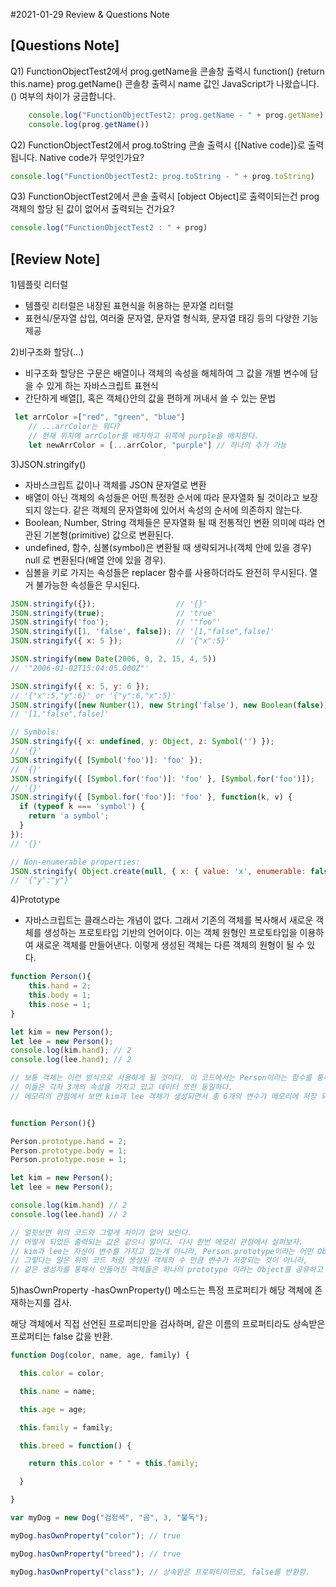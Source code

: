 #2021-01-29 Review & Questions Note

## [Questions Note]
Q1) FunctionObjectTest2에서 
prog.getName을 콘솔창 출력시 function() {return this.name}
prog.getName() 콘솔창 출력시 name 값인 JavaScript가 나왔습니다.
() 여부의 차이가 궁금합니다.

```js
    console.log("FunctionObjectTest2: prog.getName - " + prog.getName)
    console.log(prog.getName())
```

Q2) FunctionObjectTest2에서
prog.toString 콘솔 출력시 {[Native code]}로 출력됩니다.
Native code가 무엇인가요?
```js
console.log("FunctionObjectTest2: prog.toString - " + prog.toString)
```

Q3) FunctionObjectTest2에서
콘솔 출력시 [object Object]로 출력이되는건 prog 객체의 할당 된 값이 없어서 출력되는 건가요?
```js
console.log("FunctionObjectTest2 : " + prog)
```


## [Review Note]
1)템플릿 리터럴
- 템플릿 리터럴은 내장된 표현식을 허용하는 문자열 리터럴
- 표현식/문자열 삽입, 여러줄 문자열, 문자열 형식화, 문자열 태깅 등의 다양한 기능 제공

2)비구조화 할당(...)
- 비구조화 할당은 구문은 배열이나 객체의 속성을 해체하여 그 값을 개별 변수에 담을 수 있게 하는 자바스크립트
표현식
- 간단하게 배열[], 혹은 객체{}안의 값을 편하게 꺼내서 쓸 수 있는 문법

```js
 let arrColor =["red", "green", "blue"]
    // ...arrColor는 뭐다?
    // 현재 위치에 arrColor를 배치하고 뒤쪽에 purple을 배치한다.
    let newArrColor = [...arrColor, "purple"] // 하나의 추가 가능
```

3)JSON.stringify()
- 자바스크립트 값이나 객체를 JSON 문자열로 변환
- 배열이 아닌 객체의 속성들은 어떤 특정한 순서에 따라 문자열화 될 것이라고 보장되지 않는다.
  같은 객체의 문자열화에 있어서 속성의 순서에 의존하지 않는다.
- Boolean, Number, String 객체들은 문자열화 될 때 전통적인 변환 의미에 따라 연관된 기본형(primitive) 값으로 변환된다.
- undefined, 함수, 심볼(symbol)은 변환될 때 생략되거나(객체 안에 있을 경우) null 로 변환된다(배열 안에 있을 경우).
- 심볼을 키로 가지는 속성들은 replacer 함수를 사용하더라도 완전히 무시된다.
  열거 불가능한 속성들은 무시된다.

```js
JSON.stringify({});                  // '{}'
JSON.stringify(true);                // 'true'
JSON.stringify('foo');               // '"foo"'
JSON.stringify([1, 'false', false]); // '[1,"false",false]'
JSON.stringify({ x: 5 });            // '{"x":5}'

JSON.stringify(new Date(2006, 0, 2, 15, 4, 5))
// '"2006-01-02T15:04:05.000Z"'

JSON.stringify({ x: 5, y: 6 });
// '{"x":5,"y":6}' or '{"y":6,"x":5}'
JSON.stringify([new Number(1), new String('false'), new Boolean(false)]);
// '[1,"false",false]'

// Symbols:
JSON.stringify({ x: undefined, y: Object, z: Symbol('') });
// '{}'
JSON.stringify({ [Symbol('foo')]: 'foo' });
// '{}'
JSON.stringify({ [Symbol.for('foo')]: 'foo' }, [Symbol.for('foo')]);
// '{}'
JSON.stringify({ [Symbol.for('foo')]: 'foo' }, function(k, v) {
  if (typeof k === 'symbol') {
    return 'a symbol';
  }
});
// '{}'

// Non-enumerable properties:
JSON.stringify( Object.create(null, { x: { value: 'x', enumerable: false }, y: { value: 'y', enumerable: true } }) );
// '{"y":"y"}'
```


4)Prototype
- 자바스크립트는 클래스라는 개념이 없다. 그래서 기존의 객체를 복사해서 새로운 객체를 생성하는 프로토타입 기반의 언어이다.
  이는 객체 원형인 프로토타입을 이용하여 새로운 객체를 만들어낸다.
  이렇게 생성된 객체는 다른 객체의 원형이 될 수 있다.

```js
function Person(){
	this.hand = 2;
	this.body = 1;
	this.nose = 1;
}

let kim = new Person();
let lee = new Person();
console.log(kim.hand); // 2
console.log(lee.hand); // 2

// 보통 객체는 이런 방식으로 사용하게 될 것이다. 이 코드에서는 Person이라는 함수를 통해서 kim과 lee 객체를 생성했다.
// 이들은 각자 3개의 속성을 가지고 있고 데이터 또한 동일하다.
// 메모리의 관점에서 보면 kim과 lee 객체가 생성되면서 총 6개의 변수가 메모리에 저장 되었을 것이다.


function Person(){}

Person.prototype.hand = 2;
Person.prototype.body = 1;
Person.prototype.nose = 1;

let kim = new Person();
let lee = new Person();

console.log(kim.hand) // 2
console.log(lee.hand) // 2

// 얼핏보면 위의 코드와 그렇게 차이가 없어 보인다.
// 어떻게 되었든 출력되는 값은 같으니 말이다. 다시 한번 메모리 관점에서 살펴보자.
// kim과 lee는 자신이 변수를 가지고 있는게 아니라, Person.prototype이라는 어떤 Object의 hand라는 속성을 공유하고 있다.
// 그렇다는 말은 위의 코드 처럼 생성된 객체의 수 만큼 변수가 저장되는 것이 아니라,
// 같은 생성자를 통해서 만들어진 객체들은 하나의 prototype 이라는 Object를 공유하고 있다는 뜻이다.
```

5)hasOwnProperty
-hasOwnProperty() 메소드는 특정 프로퍼티가 해당 객체에 존재하는지를 검사.

해당 객체에서 직접 선언된 프로퍼티만을 검사하며, 같은 이름의 프로퍼티라도 상속받은 프로퍼티는 false 값을 반환.

```js
function Dog(color, name, age, family) {

  this.color = color;

  this.name = name;

  this.age = age;

  this.family = family;

  this.breed = function() {

    return this.color + " " + this.family;

  }

}

var myDog = new Dog("검정색", "곰", 3, "불독");

myDog.hasOwnProperty("color"); // true

myDog.hasOwnProperty("breed"); // true

myDog.hasOwnProperty("class"); // 상속받은 프로퍼티이므로, false를 반환함.
```